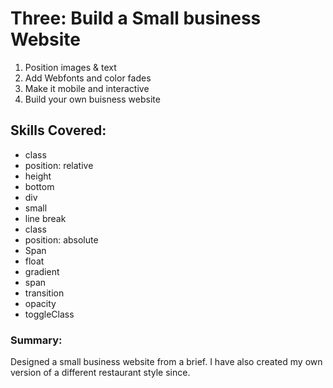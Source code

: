 
# Three: Build a Small business Website 

1. Position images & text
2. Add Webfonts and color fades 
3. Make it mobile and interactive 
4. Build your own buisness website

## Skills Covered:  
- class
- position: relative
- height
- bottom
- div
- small
- line break
- class
- position: absolute
- Span
- float
- gradient
- span
- transition
- opacity
- toggleClass

### Summary: 
Designed a small business website from a brief. 
I have also created my own version of a different restaurant style since. 
